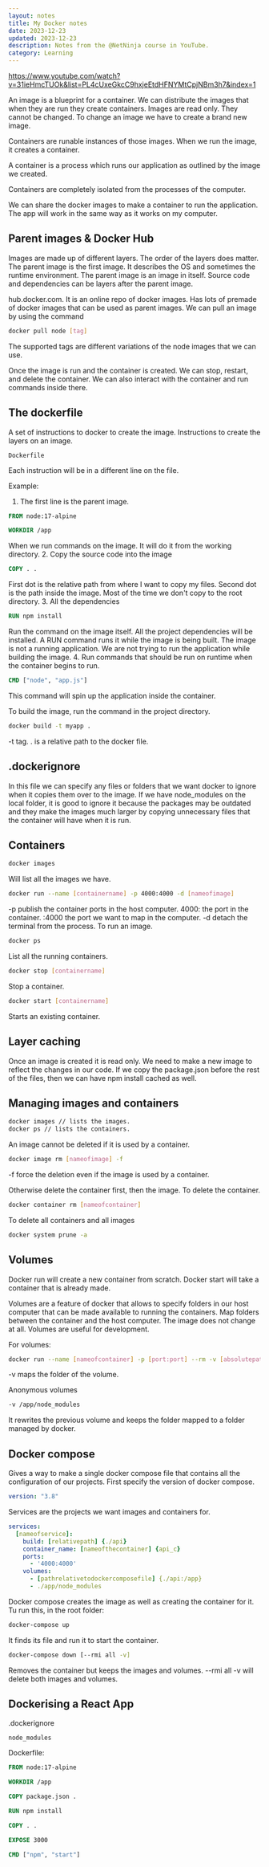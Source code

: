 ```yaml
---
layout: notes
title: My Docker notes
date: 2023-12-23
updated: 2023-12-23
description: Notes from the @NetNinja course in YouTube.
category: Learning
---
```


https://www.youtube.com/watch?v=31ieHmcTUOk&list=PL4cUxeGkcC9hxjeEtdHFNYMtCpjNBm3h7&index=1

An image is a blueprint for a container.
We can distribute the images that when they are run they create containers.
Images are read only. They cannot be changed.
To change an image we have to create a brand new image.

Containers are runable instances of those images.
When we run the image, it creates a container.

A container is a process which runs our application as outlined by the image we created.

Containers are completely isolated from the processes of the computer.

We can share the docker images to make a container to run the application.
The app will work in the same way as it works on my computer.

## Parent images & Docker Hub

Images are made up of different layers. The order of the layers does matter.
The parent image is the first image. It describes the OS and sometimes the runtime environment.
The parent image is an image in itself.
Source code and dependencies can be layers after the parent image.

hub.docker.com.
It is an online repo of docker images. Has lots of premade of docker images that can be used as parent images.
We can pull an image by using the command

```bash
docker pull node [tag]
```

The supported tags are different variations of the node images that we can use.

Once the image is run and the container is created. We can stop, restart, and delete the container.
We can also interact with the container and run commands inside there.

## The dockerfile

A set of instructions to docker to create the image.
Instructions to create the layers on an image.

```
Dockerfile
```

Each instruction will be in a different line on the file.

Example:

1. The first line is the parent image.

```dockerfile
FROM node:17-alpine

WORKDIR /app
```

When we run commands on the image. It will do it from the working directory. 2. Copy the source code into the image

```dockerfile
COPY . .
```

First dot is the relative path from where I want to copy my files.
Second dot is the path inside the image.
Most of the time we don't copy to the root directory. 3. All the dependencies

```dockerfile
RUN npm install
```

Run the command on the image itself. All the project dependencies will be installed.
A RUN command runs it while the image is being built. The image is not a running application.
We are not trying to run the application while building the image. 4. Run commands that should be run on runtime when the container begins to run.

```dockerfile
CMD ["node", "app.js"]
```

This command will spin up the application inside the container.

To build the image, run the command in the project directory.

```bash
docker build -t myapp .
```

-t tag.
. is a relative path to the docker file.

## .dockerignore

In this file we can specify any files or folders that we want docker to ignore when it copies them over to the image.
If we have node_modules on the local folder, it is good to ignore it because the packages may be outdated and they make the images much larger by copying unnecessary files that the container will have when it is run.

## Containers

```bash
docker images
```

Will list all the images we have.

```bash
docker run --name [containername] -p 4000:4000 -d [nameofimage]
```

-p publish the container ports in the host computer.
4000: the port in the container.
:4000 the port we want to map in the computer.
-d detach the terminal from the process.
To run an image.

```bash
docker ps
```

List all the running containers.

```bash
docker stop [containername]
```

Stop a container.

```bash
docker start [containername]
```

Starts an existing container.

## Layer caching

Once an image is created it is read only. We need to make a new image to reflect the changes in our code.
If we copy the package.json before the rest of the files, then we can have npm install cached as well.

## Managing images and containers

```bash
docker images // lists the images.
docker ps // lists the containers.
```

An image cannot be deleted if it is used by a container.

```bash
docker image rm [nameofimage] -f
```

-f force the deletion even if the image is used by a container.

Otherwise delete the container first, then the image.
To delete the container.

```bash
docker container rm [nameofcontainer]
```

To delete all containers and all images

```bash
docker system prune -a
```

## Volumes

Docker run will create a new container from scratch.
Docker start will take a container that is already made.

Volumes are a feature of docker that allows to specify folders in our host computer that can be made available to running the containers.
Map folders between the container and the host computer.
The image does not change at all.
Volumes are useful for development.

For volumes:

```bash
docker run --name [nameofcontainer] -p [port:port] --rm -v [absolutepath:workdirfolder] nameofimage:tag
```

-v maps the folder of the volume.

Anonymous volumes

```bash
-v /app/node_modules
```

It rewrites the previous volume and keeps the folder mapped to a folder managed by docker.

## Docker compose

Gives a way to make a single docker compose file that contains all the configuration of our projects.
First specify the version of docker compose.

```yml
version: "3.8"
```

Services are the projects we want images and containers for.

```yml
services:
  [nameofservice]:
    build: [relativepath] {./api}
    container_name: [nameofthecontainer] {api_c}
    ports:
      - '4000:4000'
    volumes:
      - [pathrelativetodockercomposefile] {./api:/app}
      - ./app/node_modules
```

Docker compose creates the image as well as creating the container for it.
Tu run this, in the root folder:

```bash
docker-compose up
```

It finds its file and run it to start the container.

```bash
docker-compose down [--rmi all -v]
```

Removes the container but keeps the images and volumes.
--rmi all -v will delete both images and volumes.

## Dockerising a React App

.dockerignore

```
node_modules
```

Dockerfile:

```dockerfile
FROM node:17-alpine

WORKDIR /app

COPY package.json .

RUN npm install

COPY . .

EXPOSE 3000

CMD ["npm", "start"]
```
